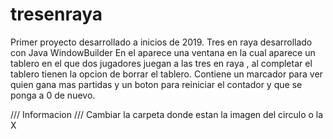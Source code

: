 # tresenraya
Primer proyecto desarrollado a inicios de 2019.
Tres en raya desarrollado con Java WindowBuilder
En el aparece una ventana en la cual aparece un tablero en el que dos jugadores juegan a las tres en raya , al completar el tablero tienen la opcion de borrar el tablero.
Contiene un marcador para ver quien gana mas partidas y un boton para reiniciar el contador y que se ponga a 0 de nuevo.

/// Informacion ///
Cambiar la carpeta donde estan la imagen del circulo o la X
